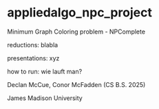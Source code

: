 # appliedalgo_npc_project

Minimum Graph Coloring problem - NPComplete


reductions: blabla

presentations: xyz

how to run: wie lauft man?

Declan McCue, Conor McFadden (CS B.S. 2025)

James Madison University

